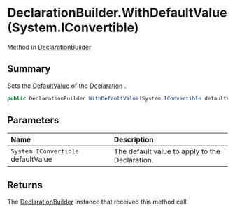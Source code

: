 # DeclarationBuilder.WithDefaultValue(System.IConvertible)

Method in [DeclarationBuilder](/api/csharp/yarn.compiler.declarationbuilder.md)

## Summary


Sets the  <a href="yarn.compiler.declaration.defaultvalue.md">DefaultValue</a>  of the  <a href="yarn.compiler.declarationbuilder.declaration.md">Declaration</a> .


```csharp
public DeclarationBuilder WithDefaultValue(System.IConvertible defaultValue)
```

## Parameters

|Name|Description|
|:---|:---|
|`System.IConvertible` defaultValue|The default value to apply to the Declaration.|

## Returns

The  <a href="yarn.compiler.declarationbuilder.md">DeclarationBuilder</a>  instance that received
this method call.

